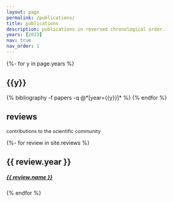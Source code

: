 ```yaml
---
layout: page
permalink: /publications/
title: publications
description: publications in reversed chronological order.
years: [2023]
nav: true
nav_order: 1
---
```

<!-- _pages/publications.md -->
<div class="publications">

{%- for y in page.years %}
  <h2 class="year">{{y}}</h2>
  {% bibliography -f papers -q @*[year={{y}}]* %}
{% endfor %}

</div>

<!-- Reviews Section with corrected alignment -->
<style>
.small-text {
  font-size: 0.8rem; /* Or any size smaller than the default for <h6> */
}
</style>

<div class="publications">
  <h2 class="publication-title">reviews</h2>
  <p class="small-text">contributions to the scientific community</p>

  {%- for review in site.reviews %}
      <h2 class="year">{{ review.year }}</h2>
      <!-- Corrected the <h5> tag and wrapped the publication title in an <a> tag -->
      <h5 class="publication-title"><a href="{{ review.link }}">{{ review.name }}</a></h5>
  {% endfor %}
</div>
